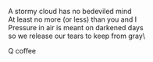 A stormy cloud has no bedeviled mind\
At least no more (or less) than you and I\
Pressure in air is meant on darkened days\
so we release our tears to keep from gray\

Q coffee